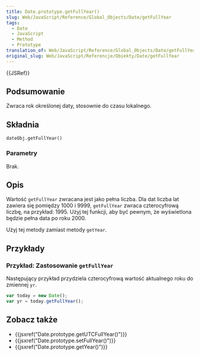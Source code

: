 ```yaml
---
title: Date.prototype.getFullYear()
slug: Web/JavaScript/Reference/Global_Objects/Date/getFullYear
tags:
  - Date
  - JavaScript
  - Method
  - Prototype
translation_of: Web/JavaScript/Reference/Global_Objects/Date/getFullYear
original_slug: Web/JavaScript/Referencje/Obiekty/Date/getFullYear
---
```

{{JSRef}}

## Podsumowanie

Zwraca rok określonej daty, stosownie do czasu lokalnego.

## Składnia

    dateObj.getFullYear()

### Parametry

Brak.

## Opis

Wartość `getFullYear` zwracana jest jako pełna liczba. Dla dat liczba lat zawiera się pomiędzy 1000 i 9999, `getFullYear` zwraca czterocyfrową liczbę, na przykład: 1995. Użyj tej funkcji, aby być pewnym, że wyświetlona będzie pełna data po roku 2000.

Użyj tej metody zamiast metody `getYear`.

## Przykłady

### Przykład: Zastosowanie `getFullYear`

Następujący przykład przydziela czterocyfrową wartość aktualnego roku do zmiennej `yr`.

```js
var today = new Date();
var yr = today.getFullYear();
```

## Zobacz także

- {{jsxref("Date.prototype.getUTCFullYear()")}}
- {{jsxref("Date.prototype.setFullYear()")}}
- {{jsxref("Date.prototype.getYear()")}}
